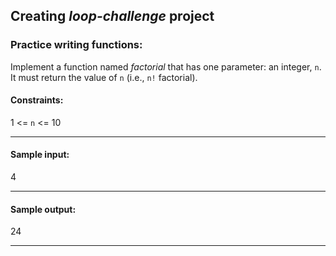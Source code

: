## Creating _loop-challenge_ project

### Practice writing functions:

Implement a function named *factorial* that has one parameter: an integer, `n`.
It must return the value of `n` (i.e., `n!` factorial).

#### Constraints:

1 <= `n` <= 10

---

#### Sample input:

4

---

#### Sample output:

24

---
